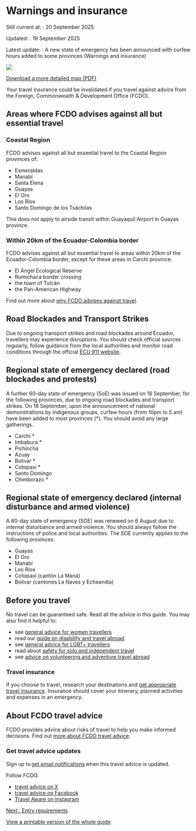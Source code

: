 # Warnings and insurance

Still current at:
:   20 September 2025

Updated:
:   19 September 2025

Latest update:
:   A new state of emergency has been announced with curfew hours added to some provinces (Warnings and insurance)

![](https://assets.publishing.service.gov.uk/media/65a1082ce96df50014f8452c/FCDO__TA__014_-_Ecuador_Travel_Advice_Ed5__WEB_.jpg)


[Download a more detailed map (PDF)](https://assets.publishing.service.gov.uk/media/65a1082d3308d2000d1fbeb1/FCDO__TA__014_-_Ecuador_Travel_Advice_Ed5.pdf)

Your travel insurance could be invalidated if you travel against advice from the Foreign, Commonwealth & Development Office (FCDO).

## Areas where FCDO advises against all but essential travel

### Coastal Region

FCDO advises against all but essential travel to the Coastal Region provinces of:

* Esmeraldas
* Manabí
* Santa Elena
* Guayas
* El Oro
* Los Ríos
* Santo Domingo de los Tsáchilas

This does not apply to airside transit within Guayaquil Airport in Guayas province.

### Within 20km of the Ecuador-Colombia border

FCDO advises against all but essential travel to areas within 20km of the Ecuador-Colombia border, except for these areas in Carchi province:

* El Ángel Ecological Reserve
* Rumichaca border crossing
* the town of Tulcán
* the Pan-American Highway

Find out more about [why FCDO advises against travel](/foreign-travel-advice/ecuador/regional-risks).

## Road Blockades and Transport Strikes

Due to ongoing transport strikes and road blockades around Ecuador, travellers may experience disruptions. You should check official sources regularly, follow guidance from the local authorities and monitor road conditions through the official [ECU 911 website](https://www.ecu911.gob.ec/consulta-de-vias/).

## Regional state of emergency declared (road blockades and protests)

A further 60-day state of emergency (SoE) was issued on 16 September, for the following provinces, due to ongoing road blockades and transport strikes. On 18 September, upon the announcement of national demonstrations by indigenous groups, curfew hours (from 10pm to 5 am) have been added to most provinces (\*). You should avoid any large gatherings.

* Carchi \*
* Imbabura \*
* Pichincha
* Azuay
* Bolivar \*
* Cotopaxi \*
* Santo Domingo
* Chimborazo \*

## Regional state of emergency declared (internal disturbance and armed violence)

A 60-day state of emergency (SOE) was renewed on 6 August due to internal disturbance and armed violence. You should always follow the instructions of police and local authorities. The SOE currently applies to the following provinces:

* Guayas
* El Oro
* Manabí
* Los Ríos
* Cotopaxi (cantón La Maná)
* Bolívar (cantones La Naves y Echeandía)

## Before you travel

No travel can be guaranteed safe. Read all the advice in this guide. You may also find it helpful to:

* see [general advice for women travellers](https://www.gov.uk/guidance/advice-for-women-travelling-abroad)
* read our [guide on disability and travel abroad](https://www.gov.uk/government/publications/disabled-travellers)
* see [general advice for LGBT+ travellers](https://www.gov.uk/guidance/lesbian-gay-bisexual-and-transgender-foreign-travel-advice)
* read about [safety for solo and independent travel](https://www.gov.uk/guidance/solo-and-independent-travel)
* see [advice on volunteering and adventure travel abroad](https://www.gov.uk/guidance/safer-adventure-travel-and-volunteering-overseas)

### Travel insurance

If you choose to travel, research your destinations and [get appropriate travel insurance](https://www.gov.uk/guidance/foreign-travel-insurance). Insurance should cover your itinerary, planned activities and expenses in an emergency.

## About FCDO travel advice

FCDO provides advice about risks of travel to help you make informed decisions. Find out [more about FCDO travel advice](https://www.gov.uk/guidance/about-foreign-commonwealth-development-office-travel-advice).

### Get travel advice updates

Sign up to [get email notifications](https://www.gov.uk/foreign-travel-advice/ecuador/email-signup) when this travel advice is updated.

Follow FCDO:

* [travel advice on X](https://x.com/fcdotravelgovuk)
* [travel advice on Facebook](https://www.facebook.com/FCDOTravel/)
* [Travel Aware on Instagram](https://www.instagram.com/accounts/login/?next=https%3A%2F%2Fwww.instagram.com%2Ftravelaware%2F&is_from_rle)

[Next
:
Entry requirements](/foreign-travel-advice/ecuador/entry-requirements)

[View a printable version of the whole guide](/foreign-travel-advice/ecuador/print)